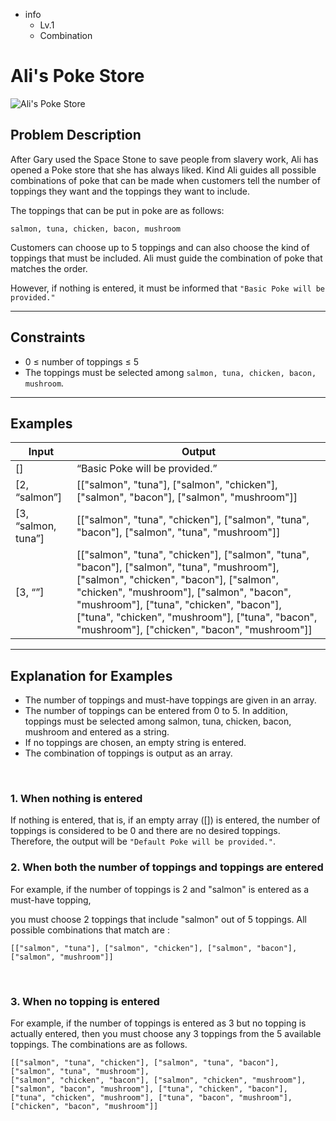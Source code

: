 - info
  - Lv.1
  - Combination

# Ali's Poke Store
![Ali's Poke Store](./10_1.webp)

## Problem Description
After Gary used the Space Stone to save people from slavery work, Ali has opened a Poke store that she has always liked. Kind Ali guides all possible combinations of poke that can be made when customers tell the number of toppings they want and the toppings they want to include.

The toppings that can be put in poke are as follows:

```text
salmon, tuna, chicken, bacon, mushroom
```

Customers can choose up to 5 toppings and can also choose the kind of toppings that must be included. Ali must guide the combination of poke that matches the order.

However, if nothing is entered, it must be informed that `"Basic Poke will be provided."`

---

## Constraints

- 0 ≤ number of toppings ≤ 5
- The toppings must be selected among `salmon, tuna, chicken, bacon, mushroom`.

---

## Examples

| Input              | Output                                                                                                                                                                                                                                                                       |
| ----------------- | -------------------------------------------------------------------------------------------------------------------------------------------------------------------------------------------------------------------------------------------------------------------------- |
| []                | “Basic Poke will be provided.”                                                                                                                                                                                                                                                  |
| [2, “salmon”]       | [["salmon", "tuna"], ["salmon", "chicken"], ["salmon", "bacon"], ["salmon", "mushroom"]]                                                                                                                                                                                             |
| [3, “salmon, tuna”] | [["salmon", "tuna", "chicken"], ["salmon", "tuna", "bacon"], ["salmon", "tuna", "mushroom"]]                                                                                                                                                                                    |
| [3, “”]           | [["salmon", "tuna", "chicken"], ["salmon", "tuna", "bacon"], ["salmon", "tuna", "mushroom"], ["salmon", "chicken", "bacon"], ["salmon", "chicken", "mushroom"], ["salmon", "bacon", "mushroom"], ["tuna", "chicken", "bacon"], ["tuna", "chicken", "mushroom"], ["tuna", "bacon", "mushroom"], ["chicken", "bacon", "mushroom"]] |

---

## Explanation for Examples

- The number of toppings and must-have toppings are given in an array.
- The number of toppings can be entered from 0 to 5. In addition, toppings must be selected among salmon, tuna, chicken, bacon, mushroom and entered as a string.
- If no toppings are chosen, an empty string is entered.
- The combination of toppings is output as an array.

<br/>

### 1. When nothing is entered

If nothing is entered, that is, if an empty array ([]) is entered, the number of toppings is considered to be 0 and there are no desired toppings. Therefore, the output will be `"Default Poke will be provided."`.
<br/>

### 2. When both the number of toppings and toppings are entered

For example, if the number of toppings is 2 and "salmon" is entered as a must-have topping,

you must choose 2 toppings that include "salmon" out of 5 toppings. All possible combinations that match are :
```text
[["salmon", "tuna"], ["salmon", "chicken"], ["salmon", "bacon"], ["salmon", "mushroom"]]
```

<br/>

### 3. When no topping is entered

For example, if the number of toppings is entered as 3 but no topping is actually entered, then you must choose any 3 toppings from the 5 available toppings. The combinations are as follows.


```text
[["salmon", "tuna", "chicken"], ["salmon", "tuna", "bacon"], ["salmon", "tuna", "mushroom"],
["salmon", "chicken", "bacon"], ["salmon", "chicken", "mushroom"], ["salmon", "bacon", "mushroom"], ["tuna", "chicken", "bacon"], ["tuna", "chicken", "mushroom"], ["tuna", "bacon", "mushroom"], ["chicken", "bacon", "mushroom"]]
```
